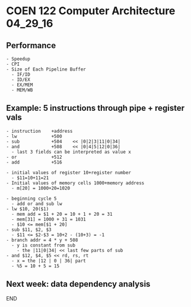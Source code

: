 # COEN 122 Computer Architecture 04_29_16

## Performance

    - Speedup
    - CPI
    - Size of Each Pipeline Buffer
      - IF/ID
      - ID/EX
      - EX/MEM
      - MEM/WB

## Example: 5 instructions through pipe + register vals

    - instruction    +address
    - lw             +500
    - sub            +504    << |0|2|3|11|0|34|
    - and            +508    << |0|4|5|12|0|36|
      - last 3 fields can be interpreted as value x
    - or             +512
    - add            +516

    - initial values of register 10+register number
      - $11=10+11=21
    - Initial values of memory cells 1000+memory address
      - m[20] = 1000+20=1020

    - beginning cycle 5
      - add or and sub lw
    - lw $10, 20($1)
      - mem add = $1 + 20 = 10 + 1 + 20 = 31
      - mem[31] = 1000 + 31 = 1031
      - $10 <= mem[$1 + 20]
    - sub $11, $2, $3
      - $11 <= $2-$3 = 10+2 - (10+3) = -1
    - branch addr = 4 * y + 508
      - y is constant from sub
        - the |11|0|34| << last few parts of sub
    - and $12, $4, $5 << rd, rs, rt
      - x = the |12 | 0 | 36| part
      - %5 = 10 + 5 = 15

## Next week: data dependency analysis

END

